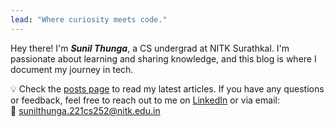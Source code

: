 ```yaml
---
lead: "Where curiosity meets code."
---
```


Hey there! I'm _**Sunil Thunga**_, a CS undergrad at NITK Surathkal. I'm passionate about learning and sharing knowledge, and this blog is where I document my journey in tech.

💡 Check the [posts page](./posts) to read my latest articles. If you have any questions or feedback, feel free to reach out to me on [LinkedIn](https://www.linkedin.com/in/sunil-thunga/) or via email:  
📧 [sunilthunga.221cs252@nitk.edu.in](mailto:sunilthunga.221cs252@nitk.edu.in)



